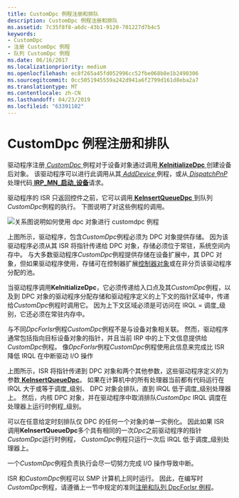 ```yaml
---
title: CustomDpc 例程注册和排队
description: CustomDpc 例程注册和排队
ms.assetid: 7c35f8f8-a6dc-43b1-9120-701227d7b4c5
keywords:
- CustomDpc
- 注册 CustomDpc 例程
- 队列 CustomDpc 例程
ms.date: 06/16/2017
ms.localizationpriority: medium
ms.openlocfilehash: ec8f265a45fd052996cc52fbe068b8e1b2490306
ms.sourcegitcommit: 0cc5051945559a242d941a6f2799d161d8eba2a7
ms.translationtype: MT
ms.contentlocale: zh-CN
ms.lasthandoff: 04/23/2019
ms.locfileid: "63391102"
---
```

# <a name="registering-and-queuing-a-customdpc-routine"></a>CustomDpc 例程注册和排队





驱动程序注册[ *CustomDpc* ](https://msdn.microsoft.com/library/windows/hardware/ff542972)例程对于设备对象通过调用[ **KeInitializeDpc** ](https://msdn.microsoft.com/library/windows/hardware/ff552130)创建设备后对象。 该驱动程序可以进行此调用从其[ *AddDevice* ](https://msdn.microsoft.com/library/windows/hardware/ff540521)例程，或从[ *DispatchPnP* ](https://docs.microsoft.com/windows-hardware/drivers/ddi/content/wdm/nc-wdm-driver_dispatch)处理代码[ **IRP\_MN\_启动\_设备**](https://msdn.microsoft.com/library/windows/hardware/ff551749)请求。

驱动程序的 ISR 只返回控件之前，它可以调用[ **KeInsertQueueDpc** ](https://msdn.microsoft.com/library/windows/hardware/ff552185)到队列*CustomDpc*例程的执行。 下图说明了对这些例程的调用。

![关系图说明如何使用 dpc 对象进行 customdpc 例程](images/3cstmdpc.png)

上图所示，驱动程序，包含*CustomDpc*例程必须为 DPC 对象提供存储。 因为该驱动程序必须从其 ISR 将指针传递给 DPC 对象，存储必须位于常驻，系统空间内存中。 与大多数驱动程序*CustomDpc*例程提供存储在设备扩展中，其 DPC 对象，但如果驱动程序使用，存储可在控制器扩展[控制器对象](using-controller-objects.md)或在非分页该驱动程序分配的池。

当驱动程序调用**KeInitializeDpc**，它必须传递给入口点及其*CustomDpc*例程，以及到 DPC 对象的驱动程序分配存储和驱动程序定义的上下文的指针区域中，传递给*CustomDpc*例程时调用它。 因为上下文区域必须是可访问在 IRQL = 调度\_级别，它还必须在常驻内存中。

与不同*DpcForIsr*例程*CustomDpc*例程不是与设备对象相关联。 然而，驱动程序通常包括指向目标设备对象的指针，并且当前 IRP 中的上下文信息提供给*CustomDpc*例程。 像*DpcForIsr*例程*CustomDpc*例程使用此信息来完成比 ISR 降低 IRQL 在中断驱动 I/O 操作

上图所示，ISR 将指针传递到 DPC 对象和两个其他参数，这些驱动程序定义的为参数[ **KeInsertQueueDpc**](https://msdn.microsoft.com/library/windows/hardware/ff552185)。 如果在计算机中的所有处理器当前都有代码运行在 IRQL 大于或等于调度\_级别、 DPC 对象会排队，直到 IRQL 低于调度\_级别处理器上。 然后，内核 DPC 对象，并在驱动程序中取消排队*CustomDpc* IRQL 调度在处理器上运行时例程\_级别。

可以在任意给定时刻排队仅 DPC 的任何一个对象的单一实例化。 因此如果 ISR 调用**KeInsertQueueDpc**多个具有相同的一次*Dpc*之前驱动程序的指针*CustomDpc*运行时例程， *CustomDpc*例程只运行一次后 IRQL 低于调度\_级别处理器上。

一个*CustomDpc*例程负责执行会尽一切努力完成 I/O 操作导致中断。

ISR 和*CustomDpc*例程可以 SMP 计算机上同时运行。 因此，在编写时*CustomDpc*例程，请遵循上一节中规定的准则[注册和队列 DpcForIsr 例程](registering-and-queuing-a-dpcforisr-routine.md)。

 

 




